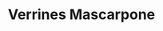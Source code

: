 ---
layout: recette-v2
categories: [recettes]
hidden: true
lang: fr
sitemap: true
title: Verrines Mascarpone
type: sucre
---